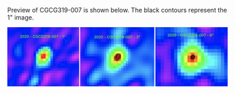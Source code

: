 Preview of CGCG319-007 is shown below. The black contours represent the 1" image. 

![CGCG319-007](CGCG319-007.png "CGCG319-007")
